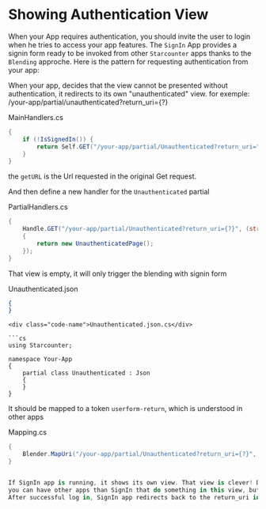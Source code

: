 # Showing Authentication View

When your App requires authentication, you should invite the user to login when he tries to access your app features.
The `SignIn` App provides a signin form ready to be invoked from other `Starcounter` apps thanks to the `Blending` approche.
Here is the pattern for requesting authentication from your app:

When your app, decides that the view cannot be presented without authentication, it redirects to its own "unauthenticated" view. 
for exemple: /your-app/partial/unauthenticated?return_uri={?}

<div class="code-name">MainHandlers.cs</div>

```cs
{
	if (!IsSignedIn()) {
		return Self.GET("/your-app/partial/Unauthenticated?return_uri=" + getURL);
	}
}
```

the `getURL` is the Url requested in the original Get request.


And then define a new handler for the `Unauthenticated` partial

<div class="code-name">PartialHandlers.cs</div>

```cs
{
	Handle.GET("/your-app/partial/Unauthenticated?return_uri={?}", (string returnUri) => 
	{
		return new UnauthenticatedPage();
	});
}
```

That view is empty, it will only trigger the blending with signin form

<div class="code-name">Unauthenticated.json</div>

```json
{
}
```

```
<div class="code-name">Unauthenticated.json.cs</div>

```cs
using Starcounter;

namespace Your-App 
{
    partial class Unauthenticated : Json 
    {
    }
}
```

It should be mapped to a token `userform-return`, which is understood in other apps

<div class="code-name">Mapping.cs</div>

```cs
{
	Blender.MapUri("/your-app/partial/Unauthenticated?return_uri={?}", "userform-return");
}


If SignIn app is running, it shows its own view. That view is clever! Depending on `SignInFormAsFullPage` setting it will decide whether to display the login form right in this view, or redirect to a standalone page that only has the login form.
you can have other apps than SignIn that do something in this view, but they will be competing for attention.
After successful log in, SignIn app redirects back to the return_uri in your app, so you can present to originally requested view.

